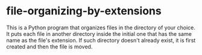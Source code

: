 # file-organizing-by-extensions
This is a Python program that organizes files in the directory of your choice. It puts each file in another directory inside the initial one that has the same name as the file's extension. If such directory doesn't already exist, it is first created and then the file is moved.
